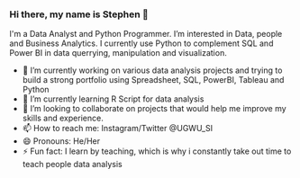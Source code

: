 ### Hi there, my name is Stephen 👋

 I'm a Data Analyst and Python Programmer.
 I’m interested in Data, people and Business Analytics.
 I currently use Python to complement SQL and Power BI in data querrying, manipulation and visualization.

- 🔭 I’m currently working on various data analysis projects and trying to build a strong portfolio using Spreadsheet, SQL, PowerBI, Tableau and Python
- 🌱 I’m currently learning R Script for data analysis
- 👯 I’m looking to collaborate on projects that would help me improve my skills and experience.
- 📫 How to reach me: Instagram/Twitter @UGWU_SI 
- 😄 Pronouns: He/Her
- ⚡ Fun fact: I learn by teaching, which is why i constantly take out time to teach people data analysis 

